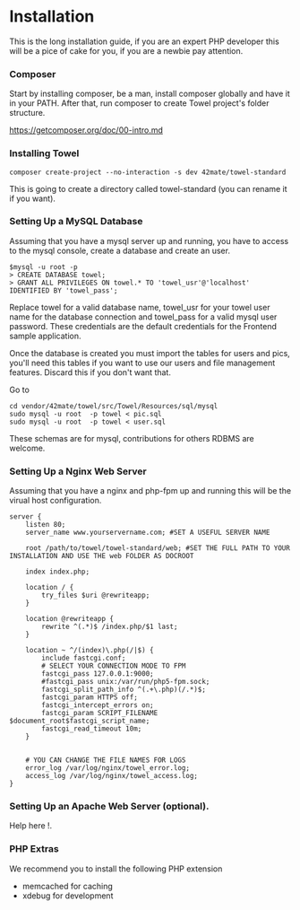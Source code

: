 Installation
============

This is the long installation guide, if you are an expert PHP developer this will be a pice of cake for you,
if you are a newbie pay attention.

### Composer

Start by installing composer, be a man, install composer globally and have it in your PATH.
After that, run composer to create Towel project's folder structure.

https://getcomposer.org/doc/00-intro.md

### Installing Towel

```
composer create-project --no-interaction -s dev 42mate/towel-standard
```

This is going to create a directory called towel-standard (you can rename it if you want).

### Setting Up a MySQL Database

Assuming that you have a mysql server up and running, you have to access to the mysql console, create a database and create
an user.

```
$mysql -u root -p
> CREATE DATABASE towel;
> GRANT ALL PRIVILEGES ON towel.* TO 'towel_usr'@'localhost' IDENTIFIED BY 'towel_pass';
```

Replace towel for a valid database name, towel_usr for your towel user name for the database connection and towel_pass for
a valid mysql user password. These credentials are the default credentials for the Frontend sample application.

Once the database is created you must import the tables for users and pics, you'll need this tables if you want
to use our users and file management features. Discard this if you don't want that.

Go to

```
cd vendor/42mate/towel/src/Towel/Resources/sql/mysql
sudo mysql -u root  -p towel < pic.sql
sudo mysql -u root  -p towel < user.sql
```

These schemas are for mysql, contributions for others RDBMS are welcome.

### Setting Up a Nginx Web Server

Assuming that you have a nginx and php-fpm up and running this will be the virual host configuration.

```
server {
    listen 80;
    server_name www.yourservername.com; #SET A USEFUL SERVER NAME

    root /path/to/towel/towel-standard/web; #SET THE FULL PATH TO YOUR INSTALLATION AND USE THE web FOLDER AS DOCROOT

    index index.php;

    location / {
        try_files $uri @rewriteapp;
    }

    location @rewriteapp {
        rewrite ^(.*)$ /index.php/$1 last;
    }

    location ~ ^/(index)\.php(/|$) {
        include fastcgi.conf;
        # SELECT YOUR CONNECTION MODE TO FPM
        fastcgi_pass 127.0.0.1:9000;
        #fastcgi_pass unix:/var/run/php5-fpm.sock;
        fastcgi_split_path_info ^(.+\.php)(/.*)$;
        fastcgi_param HTTPS off;
        fastcgi_intercept_errors on;
        fastcgi_param SCRIPT_FILENAME $document_root$fastcgi_script_name;
        fastcgi_read_timeout 10m;
    }


    # YOU CAN CHANGE THE FILE NAMES FOR LOGS
    error_log /var/log/nginx/towel_error.log;
    access_log /var/log/nginx/towel_access.log;
}
```

### Setting Up an Apache Web Server (optional).

Help here !.

### PHP Extras

We recommend you to install the following PHP extension

- memcached for caching
- xdebug for development
